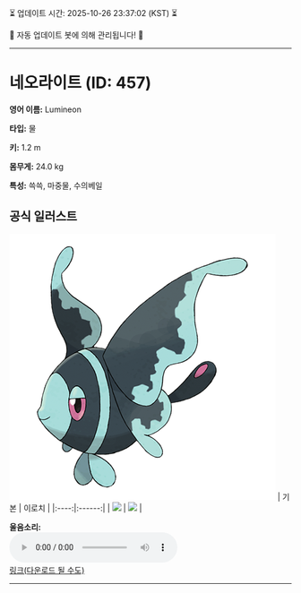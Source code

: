 
⏳ 업데이트 시간: 2025-10-26 23:37:02 (KST) ⏳

🤖 자동 업데이트 봇에 의해 관리됩니다! 🤖

---

# 네오라이트 (ID: 457)
**영어 이름:** Lumineon

**타입:** 물

**키:** 1.2 m

**몸무게:** 24.0 kg

**특성:** 쓱쓱, 마중물, 수의베일

## 공식 일러스트
![](https://raw.githubusercontent.com/PokeAPI/sprites/master/sprites/pokemon/other/official-artwork/457.png)
| 기본 | 이로치 |
|:----:|:------:|
| <img src="http://play.pokemonshowdown.com/sprites/ani/lumineon.gif" width="200"> | <img src="http://play.pokemonshowdown.com/sprites/ani-shiny/lumineon.gif" width="200"> |

**울음소리:**<br><audio controls src="https://raw.githubusercontent.com/PokeAPI/cries/main/cries/pokemon/latest/457.ogg"></audio><br> [링크(다운로드 될 수도)](https://raw.githubusercontent.com/PokeAPI/cries/main/cries/pokemon/latest/457.ogg)


---
